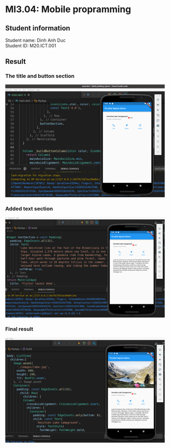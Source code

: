<html>
<h1>MI3.04: Mobile propramming</h1>
<h2>Student information</h2>
Student name: Dinh Anh Duc
</br>
Student ID: M20.ICT.001
<h2>Result</h2>
<h3>The title and button section</h3>
<img src="../images/lab03_title_button_section.png">
</br>
<h3>Added text section</h3>
<img src="../images/lab03_added_text_section.png">
</br>
<h3>Final result</h3>
<img src="../images/lab03_final_result.png">
</html>
